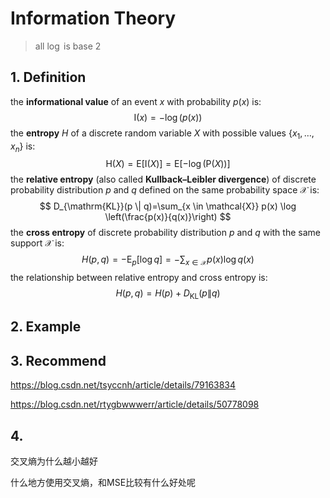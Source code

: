 # Information Theory

> all $\log$ is base 2

## 1. Definition

the **informational value** of an event $x$ with probability $p(x)$ is:
$$
\mathrm{I}(x) = -\log(p(x))
$$
the **entropy** $Η$ of a discrete random variable $X$ with possible values $\left\{x_{1}, \ldots, x_{n}\right\}$ is:
$$
\mathrm{H}(X)=\mathrm{E}[\mathrm{I}(X)]=\mathrm{E}[-\log (\mathrm{P}(X))]
$$
the **relative entropy** (also called **Kullback–Leibler divergence**) of discrete probability distribution $p$ and $q$ defined on the same probability space $\mathcal{X}$ is:
$$
D_{\mathrm{KL}}(p \| q)=\sum_{x \in \mathcal{X}} p(x) \log \left(\frac{p(x)}{q(x)}\right)
$$
the **cross entropy** of discrete probability distribution $p$ and $q$ with the same support $\mathcal{X}$ is:
$$
H(p, q) = -\mathrm{E}_{p}[\log q] = -\sum_{x \in \mathcal{X}} p(x) \log q(x)
$$
the relationship between relative entropy and cross entropy is:
$$
H(p, q)=H(p)+D_{\mathrm{KL}}(p \| q)
$$



## 2. Example









## 3. Recommend

https://blog.csdn.net/tsyccnh/article/details/79163834

https://blog.csdn.net/rtygbwwwerr/article/details/50778098



## 4. 

交叉熵为什么越小越好

什么地方使用交叉熵，和MSE比较有什么好处呢

